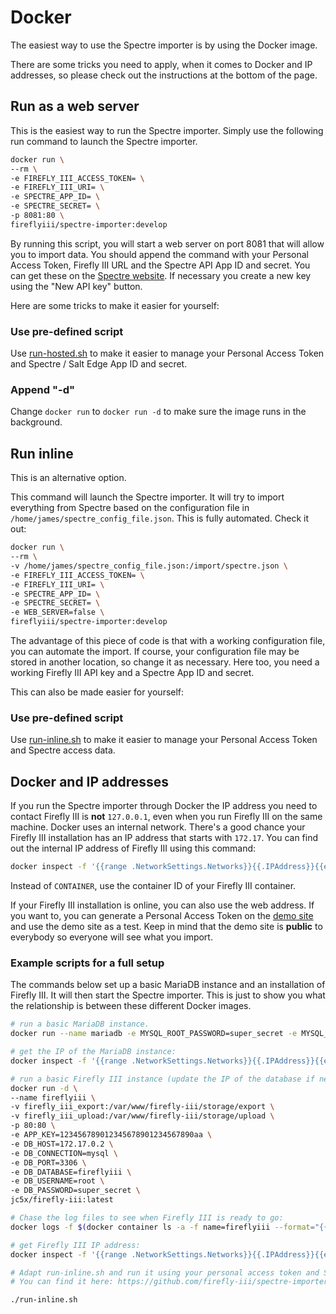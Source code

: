# Docker

The easiest way to use the Spectre importer is by using the Docker image.

There are some tricks you need to apply, when it comes to Docker and IP addresses, so please check out the instructions at the bottom of the page.

## Run as a web server

This is the easiest way to run the Spectre importer. Simply use the following run command to launch the Spectre importer.

```bash
docker run \
--rm \
-e FIREFLY_III_ACCESS_TOKEN= \
-e FIREFLY_III_URI= \
-e SPECTRE_APP_ID= \
-e SPECTRE_SECRET= \
-p 8081:80 \
fireflyiii/spectre-importer:develop

```

By running this script, you will start a web server on port 8081 that will allow you to import data. You should append the command with your Personal Access Token, Firefly III URL and the Spectre API App ID and secret. You can get these on the [Spectre website](https://www.saltedge.com/clients/profile/secrets). If necessary you create a new key using the "New API key" button.

Here are some tricks to make it easier for yourself:

### Use pre-defined script

Use [run-hosted.sh](https://raw.githubusercontent.com/firefly-iii/spectre-importer-docker/main/run-hosted.sh) to make it easier to manage your Personal Access Token and Spectre / Salt Edge App ID and secret.

### Append "-d"

Change `docker run` to `docker run -d` to make sure the image runs in the background.

## Run inline

This is an alternative option.

This command will launch the Spectre importer. It will try to import everything from Spectre based on the configuration file in `/home/james/spectre_config_file.json`. This is fully automated. Check it out:

```bash
docker run \
--rm \
-v /home/james/spectre_config_file.json:/import/spectre.json \
-e FIREFLY_III_ACCESS_TOKEN= \
-e FIREFLY_III_URI= \
-e SPECTRE_APP_ID= \
-e SPECTRE_SECRET= \
-e WEB_SERVER=false \
fireflyiii/spectre-importer:develop
```

The advantage of this piece of code is that with a working configuration file, you can automate the import. If course, your configuration file may be stored in another location, so change it as necessary. Here too, you need a working Firefly III API key and a Spectre App ID and secret.

This can also be made easier for yourself:

### Use pre-defined script

Use [run-inline.sh](https://github.com/firefly-iii/spectre-importer-docker/blob/main/run-inline.sh) to make it easier to manage your Personal Access Token and Spectre access data.

## Docker and IP addresses

If you run the Spectre importer through Docker the IP address you need to contact Firefly III is **not** `127.0.0.1`, even when you run Firefly III on the same machine. Docker uses an internal network. There's a good chance your Firefly III installation has an IP address that starts with `172.17`. You can find out the internal IP address of Firefly III using this command:

```bash
docker inspect -f '{{range .NetworkSettings.Networks}}{{.IPAddress}}{{end}}' CONTAINER
```

Instead of `CONTAINER`, use the container ID of your Firefly III container.

If your Firefly III installation is online, you can also use the web address. If you want to, you can generate a Personal Access Token on the [demo site](https://demo.firefly-iii.org/) and use the demo site as a test. Keep in mind that the demo site is **public** to everybody so everyone will see what you import.

### Example scripts for a full setup

The commands below set up a basic MariaDB instance and an installation of Firefly III. It will then start the Spectre importer. This is just to show you what the relationship is between these different Docker images.

```bash
# run a basic MariaDB instance.
docker run --name mariadb -e MYSQL_ROOT_PASSWORD=super_secret -e MYSQL_DATABASE=fireflyiii -d mariadb:latest

# get the IP of the MariaDB instance:
docker inspect -f '{{range .NetworkSettings.Networks}}{{.IPAddress}}{{end}}' mariadb

# run a basic Firefly III instance (update the IP of the database if necessary)
docker run -d \
--name fireflyiii \
-v firefly_iii_export:/var/www/firefly-iii/storage/export \
-v firefly_iii_upload:/var/www/firefly-iii/storage/upload \
-p 80:80 \
-e APP_KEY=123456789012345678901234567890aa \
-e DB_HOST=172.17.0.2 \
-e DB_CONNECTION=mysql \
-e DB_PORT=3306 \
-e DB_DATABASE=fireflyiii \
-e DB_USERNAME=root \
-e DB_PASSWORD=super_secret \
jc5x/firefly-iii:latest

# Chase the log files to see when Firefly III is ready to go:
docker logs -f $(docker container ls -a -f name=fireflyiii --format="{{.ID}}")

# get Firefly III IP address:
docker inspect -f '{{range .NetworkSettings.Networks}}{{.IPAddress}}{{end}}' $(docker container ls -a -f name=fireflyiii --format="{{.ID}}")

# Adapt run-inline.sh and run it using your personal access token and Spectre / Salt Edge App ID and secret
# You can find it here: https://github.com/firefly-iii/spectre-importer-docker/blob/main/run-inline.sh

./run-inline.sh

```
